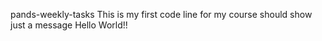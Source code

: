  pands-weekly-tasks
 This is my first code line for my course 
 should show just a message Hello World!!

